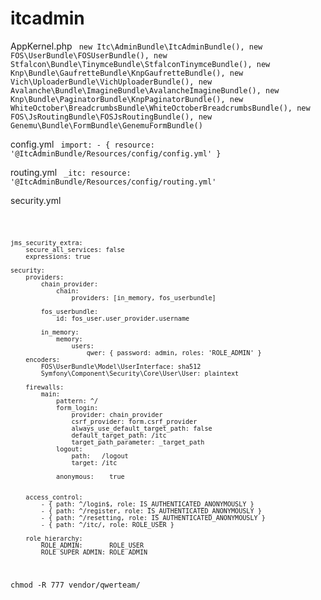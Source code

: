 itcadmin
========

AppKernel.php
<code>
new Itc\AdminBundle\ItcAdminBundle(),
new FOS\UserBundle\FOSUserBundle(),
new Stfalcon\Bundle\TinymceBundle\StfalconTinymceBundle(),
new Knp\Bundle\GaufretteBundle\KnpGaufretteBundle(),
new Vich\UploaderBundle\VichUploaderBundle(),
new Avalanche\Bundle\ImagineBundle\AvalancheImagineBundle(),
new Knp\Bundle\PaginatorBundle\KnpPaginatorBundle(),
new WhiteOctober\BreadcrumbsBundle\WhiteOctoberBreadcrumbsBundle(),
new FOS\JsRoutingBundle\FOSJsRoutingBundle(),
new Genemu\Bundle\FormBundle\GenemuFormBundle()
</code>

config.yml
<code>
import:
    - { resource: '@ItcAdminBundle/Resources/config/config.yml' }
</code>

routing.yml
<code>
_itc:
  resource: '@ItcAdminBundle/Resources/config/routing.yml'
</code>

security.yml

<code>

    jms_security_extra:
        secure_all_services: false
        expressions: true
        
    security:
        providers:
            chain_provider:
                chain:
                    providers: [in_memory, fos_userbundle]
                    
            fos_userbundle:
                id: fos_user.user_provider.username
                
            in_memory:
                memory:
                    users:
                        qwer: { password: admin, roles: 'ROLE_ADMIN' }
        encoders:
            FOS\UserBundle\Model\UserInterface: sha512
            Symfony\Component\Security\Core\User\User: plaintext
    
        firewalls:
            main:
                pattern: ^/
                form_login:
                    provider: chain_provider
                    csrf_provider: form.csrf_provider
                    always_use_default_target_path: false
                    default_target_path: /itc
                    target_path_parameter: _target_path
                logout:
                    path:   /logout
                    target: /itc
                
                anonymous:    true
            
                
        access_control:
            - { path: ^/login$, role: IS_AUTHENTICATED_ANONYMOUSLY }
            - { path: ^/register, role: IS_AUTHENTICATED_ANONYMOUSLY }
            - { path: ^/resetting, role: IS_AUTHENTICATED_ANONYMOUSLY }
            - { path: ^/itc/, role: ROLE_USER }
    
        role_hierarchy:
            ROLE_ADMIN:       ROLE_USER
            ROLE_SUPER_ADMIN: ROLE_ADMIN
</code>
<code>
chmod -R 777 vendor/qwerteam/
</code>

